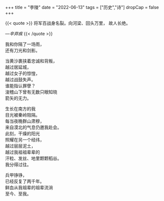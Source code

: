 +++
title = "李陵"
date = "2022-06-13"
tags = ["历史","诗"]
dropCap = false
+++

{{< quote >}}
将军百战身名裂。向河梁、回头万里， 故人长绝。

*—辛弃疾*
{{< /quote >}}

我和你隔了一场雨，<br>
还有刀光和剑影。<br>

当黄沙裹挟着忠诚和背叛，<br>
越过居延城，<br>
越过女子的惊惶，<br>
越过战鼓失声。<br>
谁能指认罪孽？<br>
浚稽山下曾有无数只眼知晓<br>
箭矢的无力。<br>

生长在南方的我<br>
目光被秦岭阻隔。<br>
每当夜晚群山肃穆，<br>
来自漠北的气息仍邀我赴会。<br>
此刻，干燥的阳光<br>
照耀在另一个经纬，<br>
越过层层泥土，<br>
越过我祖祖辈辈的<br>
汗粒、发丝、地里颗颗稻谷。<br>
我分得过往。<br>

兵甲铮铮，<br>
已经反复了两千年。<br>
鲜血从我祖辈的祖辈流淌<br>
至今、至我。<br>